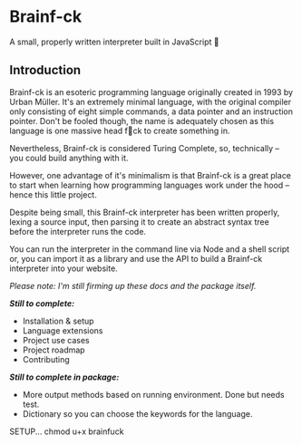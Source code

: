 # Brainf-ck
A small, properly written interpreter built in JavaScript 🤯

## Introduction
Brainf-ck is an esoteric programming language originally created in 1993 by Urban Müller. It's an extremely minimal language, with the original compiler only consisting of eight simple commands, a data pointer and an instruction pointer. Don't be fooled though, the name is adequately chosen as this language is one massive head f🤯ck to create something in.

Nevertheless, Brainf-ck is considered Turing Complete, so, technically – you could build anything with it.

However, one advantage of it's minimalism is that Brainf-ck is a great place to start when learning how programming languages work under the hood – hence this little project.

Despite being small, this Brainf-ck interpreter has been written properly, lexing a source input, then parsing it to create an abstract syntax tree before the interpreter runs the code.

You can run the interpreter in the command line via Node and a shell script or, you can import it as a library and use the API to build a Brainf-ck interpreter into your website.

*Please note: I'm still firming up these docs and the package itself.*

**_Still to complete:_**
- Installation & setup
- Language extensions
- Project use cases
- Project roadmap
- Contributing

**_Still to complete in package:_**
- More output methods based on running environment. Done but needs test.
- Dictionary so you can choose the keywords for the language.


SETUP...
chmod u+x brainfuck
